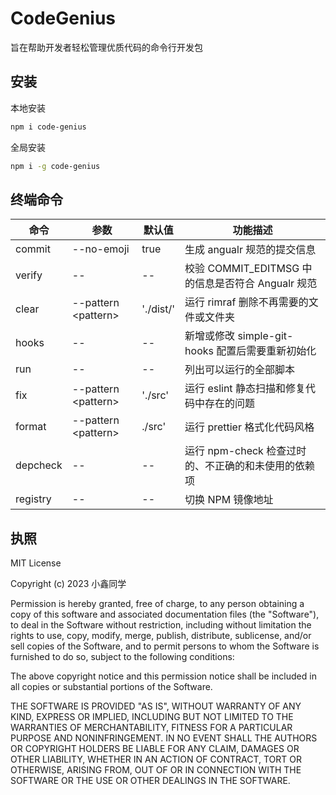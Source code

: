 # CodeGenius

旨在帮助开发者轻松管理优质代码的命令行开发包

## 安装

本地安装

```bash
npm i code-genius
```

全局安装

```bash
npm i -g code-genius
```

## 终端命令

| 命令     | 参数                  | 默认值    | 功能描述                                            |
| -------- | --------------------- | --------- | --------------------------------------------------- |
| commit   | --no-emoji            | true      | 生成 angualr 规范的提交信息                         |
| verify   | --                    | --        | 校验 COMMIT_EDITMSG 中的信息是否符合 Angualr 规范   |
| clear    | --pattern \<pattern\> | './dist/' | 运行 rimraf 删除不再需要的文件或文件夹              |
| hooks    | --                    | --        | 新增或修改 simple-git-hooks 配置后需要重新初始化    |
| run      | --                    | --        | 列出可以运行的全部脚本                              |
| fix      | --pattern \<pattern\> | './src'   | 运行 eslint 静态扫描和修复代码中存在的问题          |
| format   | --pattern \<pattern\> | ./src'    | 运行 prettier 格式化代码风格                        |
| depcheck | --                    | --        | 运行 npm-check 检查过时的、不正确的和未使用的依赖项 |
| registry | --                    | --        | 切换 NPM 镜像地址                                   |

## 执照

MIT License

Copyright (c) 2023 小鑫同学

Permission is hereby granted, free of charge, to any person obtaining a copy
of this software and associated documentation files (the "Software"), to deal
in the Software without restriction, including without limitation the rights
to use, copy, modify, merge, publish, distribute, sublicense, and/or sell
copies of the Software, and to permit persons to whom the Software is
furnished to do so, subject to the following conditions:

The above copyright notice and this permission notice shall be included in all
copies or substantial portions of the Software.

THE SOFTWARE IS PROVIDED "AS IS", WITHOUT WARRANTY OF ANY KIND, EXPRESS OR
IMPLIED, INCLUDING BUT NOT LIMITED TO THE WARRANTIES OF MERCHANTABILITY,
FITNESS FOR A PARTICULAR PURPOSE AND NONINFRINGEMENT. IN NO EVENT SHALL THE
AUTHORS OR COPYRIGHT HOLDERS BE LIABLE FOR ANY CLAIM, DAMAGES OR OTHER
LIABILITY, WHETHER IN AN ACTION OF CONTRACT, TORT OR OTHERWISE, ARISING FROM,
OUT OF OR IN CONNECTION WITH THE SOFTWARE OR THE USE OR OTHER DEALINGS IN THE
SOFTWARE.
